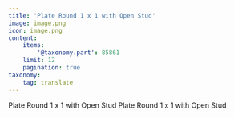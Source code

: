 ```yaml
---
title: 'Plate Round 1 x 1 with Open Stud'
image: image.png
icon: image.png
content:
    items:
        '@taxonomy.part': 85861
    limit: 12
    pagination: true
taxonomy:
    tag: translate
---
```


Plate Round 1 x 1 with Open Stud
Plate Round 1 x 1 with Open Stud
